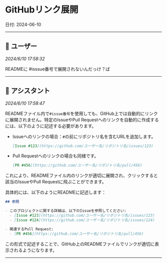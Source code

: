 # GitHubリンク展開

日付: 2024-06-10

---

## 👤 ユーザー
*2024/6/10 17:58:32*

READMEに #isssue番号で展開されないんだっけ？ば

---

## 🤖 アシスタント
*2024/6/10 17:58:47*

READMEファイル内で`#issue番号`を使用しても、GitHub上では自動的にリンクに展開されません。特定のIssueやPull Requestへのリンクを自動的に作成するには、以下のように記述する必要があります。

- Issueへのリンクの場合：`#`の前にリポジトリ名を含むURLを追加します。
  ```markdown
  [Issue #123](https://github.com/ユーザー名/リポジトリ名/issues/123)
  ```

- Pull Requestへのリンクの場合も同様です。
  ```markdown
  [PR #456](https://github.com/ユーザー名/リポジトリ名/pull/456)
  ```

これにより、READMEファイル内のリンクが適切に展開され、クリックすると該当のIssueやPull Requestに飛ぶことができます。

具体的には、以下のようにREADMEに記述します：

```markdown
## 参照

- このプロジェクトに関する詳細は、以下のIssueを参照してください:
  - [Issue #123](https://github.com/ユーザー名/リポジトリ名/issues/123)
  - [Issue #124](https://github.com/ユーザー名/リポジトリ名/issues/124)

- 関連するPull Request:
  - [PR #456](https://github.com/ユーザー名/リポジトリ名/pull/456)
```

この形式で記述することで、GitHub上のREADMEファイルでリンクが適切に表示されるようになります。

---
